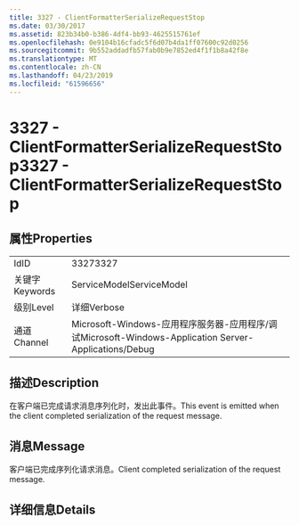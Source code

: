 ```yaml
---
title: 3327 - ClientFormatterSerializeRequestStop
ms.date: 03/30/2017
ms.assetid: 823b34b0-b386-4df4-bb93-4625515761ef
ms.openlocfilehash: 0e9104b16cfadc5f6d07b4da1ff07600c92d0256
ms.sourcegitcommit: 9b552addadfb57fab0b9e7852ed4f1f1b8a42f8e
ms.translationtype: MT
ms.contentlocale: zh-CN
ms.lasthandoff: 04/23/2019
ms.locfileid: "61596656"
---
```

# <a name="3327---clientformatterserializerequeststop"></a><span data-ttu-id="8d72e-102">3327 - ClientFormatterSerializeRequestStop</span><span class="sxs-lookup"><span data-stu-id="8d72e-102">3327 - ClientFormatterSerializeRequestStop</span></span>
## <a name="properties"></a><span data-ttu-id="8d72e-103">属性</span><span class="sxs-lookup"><span data-stu-id="8d72e-103">Properties</span></span>  
  
|||  
|-|-|  
|<span data-ttu-id="8d72e-104">Id</span><span class="sxs-lookup"><span data-stu-id="8d72e-104">ID</span></span>|<span data-ttu-id="8d72e-105">3327</span><span class="sxs-lookup"><span data-stu-id="8d72e-105">3327</span></span>|  
|<span data-ttu-id="8d72e-106">关键字</span><span class="sxs-lookup"><span data-stu-id="8d72e-106">Keywords</span></span>|<span data-ttu-id="8d72e-107">ServiceModel</span><span class="sxs-lookup"><span data-stu-id="8d72e-107">ServiceModel</span></span>|  
|<span data-ttu-id="8d72e-108">级别</span><span class="sxs-lookup"><span data-stu-id="8d72e-108">Level</span></span>|<span data-ttu-id="8d72e-109">详细</span><span class="sxs-lookup"><span data-stu-id="8d72e-109">Verbose</span></span>|  
|<span data-ttu-id="8d72e-110">通道</span><span class="sxs-lookup"><span data-stu-id="8d72e-110">Channel</span></span>|<span data-ttu-id="8d72e-111">Microsoft-Windows-应用程序服务器-应用程序/调试</span><span class="sxs-lookup"><span data-stu-id="8d72e-111">Microsoft-Windows-Application Server-Applications/Debug</span></span>|  
  
## <a name="description"></a><span data-ttu-id="8d72e-112">描述</span><span class="sxs-lookup"><span data-stu-id="8d72e-112">Description</span></span>  
 <span data-ttu-id="8d72e-113">在客户端已完成请求消息序列化时，发出此事件。</span><span class="sxs-lookup"><span data-stu-id="8d72e-113">This event is emitted when the client completed serialization of the request message.</span></span>  
  
## <a name="message"></a><span data-ttu-id="8d72e-114">消息</span><span class="sxs-lookup"><span data-stu-id="8d72e-114">Message</span></span>  
 <span data-ttu-id="8d72e-115">客户端已完成序列化请求消息。</span><span class="sxs-lookup"><span data-stu-id="8d72e-115">Client completed serialization of the request message.</span></span>  
  
## <a name="details"></a><span data-ttu-id="8d72e-116">详细信息</span><span class="sxs-lookup"><span data-stu-id="8d72e-116">Details</span></span>
